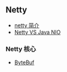 ## Netty

- [netty 简介](docs/netty-overview.md)
- [Netty VS  Java NIO](docs/netty-vs-javanio.md)



### Netty 核心

- [ByteBuf](docs/netty-bytebuf.md)

&nbsp;

